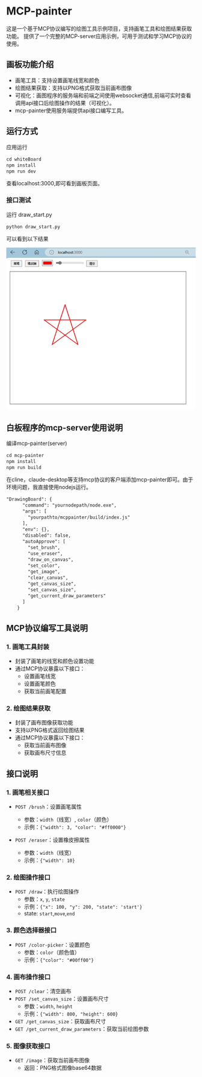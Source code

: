 # MCP-painter
这是一个基于MCP协议编写的绘图工具示例项目，支持画笔工具和绘图结果获取功能。
提供了一个完整的MCP-server应用示例，可用于测试和学习MCP协议的使用。

## 画板功能介绍

- 画笔工具：支持设置画笔线宽和颜色
- 绘图结果获取：支持以PNG格式获取当前画布图像
- 可视化：画图程序的服务端和前端之间使用websocket通信,前端可实时查看调用api接口后绘图操作的结果（可视化）。
- mcp-painter使用服务端提供api接口编写工具。

## 运行方式

应用运行
```
cd whiteBoard
npm install
npm run dev
```
查看localhost:3000,即可看到画板页面。
### 接口测试
运行 draw_start.py
```
python draw_start.py
```
可以看到以下结果

<img src="images/draw_star.png"/>

## 白板程序的mcp-server使用说明
编译mcp-painter(server)
```
cd mcp-painter
npm install
npm run build
```
在cline，claude-desktop等支持mcp协议的客户端添加mcp-painter即可。由于环境问题，我直接使用nodejs运行。
```
"DrawingBoard": {
      "command": "yournodepath/node.exe",
      "args": [
        "yourpathto/mcppainter/build/index.js"
      ],
      "env": {},
      "disabled": false,
      "autoApprove": [
        "set_brush",
        "use_eraser",
        "draw_on_canvas",
        "set_color",
        "get_image",
        "clear_canvas",
        "get_canvas_size",
        "set_canvas_size",
        "get_current_draw_parameters"
      ]
    }
```

## MCP协议编写工具说明

### 1. 画笔工具封装
- 封装了画笔的线宽和颜色设置功能
- 通过MCP协议暴露以下接口：
  - 设置画笔线宽
  - 设置画笔颜色
  - 获取当前画笔配置

### 2. 绘图结果获取
- 封装了画布图像获取功能
- 支持以PNG格式返回绘图结果
- 通过MCP协议暴露以下接口：
  - 获取当前画布图像
  - 获取画布尺寸信息

## 接口说明

### 1. 画笔相关接口
- `POST /brush`：设置画笔属性
  - 参数：`width`（线宽）, `color`（颜色）
  - 示例：`{"width": 3, "color": "#ff0000"}`

- `POST /eraser`：设置橡皮擦属性
  - 参数：`width`（线宽）
  - 示例：`{"width": 10}`

### 2. 绘图操作接口
- `POST /draw`：执行绘图操作
  - 参数：`x`, `y`, `state`
  - 示例：`{"x": 100, "y": 200, "state": 'start'}`
  - state: `start`,`move`,`end`

### 3. 颜色选择器接口
- `POST /color-picker`：设置颜色
  - 参数：`color`（颜色值）
  - 示例：`{"color": "#00ff00"}`

### 4. 画布操作接口
- `POST /clear`：清空画布
- `POST /set_canvas_size`：设置画布尺寸
  - 参数：`width`, `height`
  - 示例：`{"width": 800, "height": 600}`
- `GET /get_canvas_size`：获取画布尺寸
- `GET /get_current_draw_parameters`：获取当前绘图参数

### 5. 图像获取接口
- `GET /image`：获取当前画布图像
  - 返回：PNG格式图像base64数据

